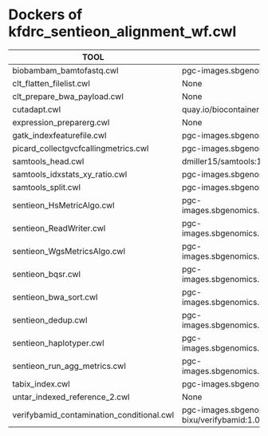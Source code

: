 # Dockers of kfdrc_sentieon_alignment_wf.cwl

TOOL|DOCKER
-|-
biobambam_bamtofastq.cwl|pgc-images.sbgenomics.com/d3b-bixu/bwa-bundle:dev
clt_flatten_filelist.cwl|None
clt_prepare_bwa_payload.cwl|None
cutadapt.cwl|quay.io/biocontainers/cutadapt:4.6--py310h4b81fae_1
expression_preparerg.cwl|None
gatk_indexfeaturefile.cwl|pgc-images.sbgenomics.com/d3b-bixu/gatk:4.1.7.0R
picard_collectgvcfcallingmetrics.cwl|pgc-images.sbgenomics.com/d3b-bixu/picard:2.18.9R
samtools_head.cwl|dmiller15/samtools:1.15
samtools_idxstats_xy_ratio.cwl|pgc-images.sbgenomics.com/d3b-bixu/samtools:1.9
samtools_split.cwl|pgc-images.sbgenomics.com/d3b-bixu/samtools:1.9
sentieon_HsMetricAlgo.cwl|pgc-images.sbgenomics.com/hdchen/sentieon:202112.01_hifi
sentieon_ReadWriter.cwl|pgc-images.sbgenomics.com/hdchen/sentieon:202112.01_hifi
sentieon_WgsMetricsAlgo.cwl|pgc-images.sbgenomics.com/hdchen/sentieon:202112.01_hifi
sentieon_bqsr.cwl|pgc-images.sbgenomics.com/hdchen/sentieon:202112.01_hifi
sentieon_bwa_sort.cwl|pgc-images.sbgenomics.com/hdchen/sentieon:202112.01_hifi
sentieon_dedup.cwl|pgc-images.sbgenomics.com/hdchen/sentieon:202112.01_hifi
sentieon_haplotyper.cwl|pgc-images.sbgenomics.com/hdchen/sentieon:202112.01_hifi
sentieon_run_agg_metrics.cwl|pgc-images.sbgenomics.com/hdchen/sentieon:202112.01_hifi
tabix_index.cwl|pgc-images.sbgenomics.com/d3b-bixu/samtools:1.9
untar_indexed_reference_2.cwl|None
verifybamid_contamination_conditional.cwl|pgc-images.sbgenomics.com/d3b-bixu/verifybamid:1.0.2
